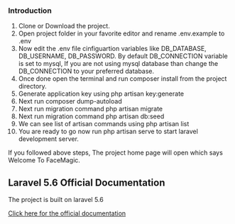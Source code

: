 ### Introduction

1. Clone or Download the project.
2. Open project folder in your favorite editor and rename .env.example to .env
3. Now edit the .env file cinfiguartion variables like DB_DATABASE, DB_USERNAME, DB_PASSWORD. By           default DB_CONNECTION variable is set to mysql, If you are not using mysql database than change the     DB_CONNECTION to your preferred database.
4. Once done open the terminal and run composer install from the project directory.
5. Generate application key using php artisan key:generate
6. Next run composer dump-autoload
7. Next run migration command php artisan migrate
8. Next run migration command php artisan db:seed
9. We can see list of artisan commands using php artisan list
10. You are ready to go now run php artisan serve to start laravel development server.

If you followed above steps, The project home page will open which says Welcome To FaceMagic.


## Laravel 5.6 Official Documentation
The project is built on laravel 5.6

[Click here for the official documentation](https://laravel.com/)